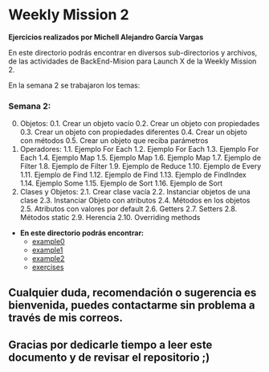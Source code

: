 # Weekly Mission 2

**Ejercicios realizados por Michell Alejandro García Vargas**

En este directorio podrás encontrar en diversos sub-directorios y archivos, de las actividades de BackEnd-Mision para Launch X de la Weekly Mission 2.

En la semana 2 se trabajaron los temas:

### Semana 2:
0. Objetos:
    0.1. Crear un objeto vacío
    0.2. Crear un objeto con propiedades
    0.3. Crear un objeto con propiedades diferentes
    0.4. Crear un objeto con métodos
    0.5. Crear un objeto que reciba parámetros
1. Operadores:
    1.1. Ejemplo For Each
    1.2. Ejemplo For Each
    1.3. Ejemplo For Each
    1.4. Ejemplo Map
    1.5. Ejemplo Map
    1.6. Ejemplo Map
    1.7. Ejemplo de Filter
    1.8. Ejemplo de Filter
    1.9. Ejemplo de Reduce
    1.10. Ejemplo de Every
    1.11. Ejemplo de Find
    1.12. Ejemplo de Find
    1.13. Ejemplo de FindIndex
    1.14. Ejemplo Some
    1.15. Ejemplo de Sort
    1.16. Ejemplo de Sort
2. Clases y Objetos:
    2.1. Crear clase vacía
    2.2. Instanciar objetos de una clase
    2.3. Instanciar Objeto con atributos
    2.4. Métodos en los objetos
    2.5. Atributos con valores por default
    2.6. Getters
    2.7. Setters
    2.8. Métodos static
    2.9. Herencia
    2.10. Overriding methods

- **En este directorio podrás encontrar:**
	- [example0](./example0/)
    - [example1](./example1/)
    - [example2](./example2/)
    - [exercises](./exercises/)

## Cualquier duda, recomendación o sugerencia es bienvenida, puedes contactarme sin problema a través de mis correos.

## Gracias por dedicarle tiempo a leer este documento y de revisar el repositorio ;)
